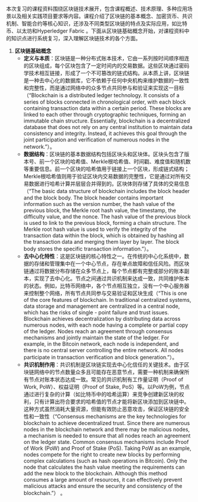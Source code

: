 本次复习的课程资料围绕区块链技术展开，包含课程概述、技术原理、多种应用场景以及相关实践项目要求等内容。课程介绍了区块链的基本概念、加密货币、共识机制、智能合约等核心知识，还涉及不同类型区块链的特点及实际应用，如比特币、以太坊和Hyperledger Fabric 。下面从区块链基础概念开始，对课程资料中的知识点进行系统复习，深入理解区块链技术的各个方面。 
1. **区块链基础概念**
    - **定义与本质**：区块链是一种分布式账本技术，它由一系列按时间顺序相连的区块组成，每个区块包含了一定时间内的交易数据。这些区块通过密码学技术相互链接，形成了一个不可篡改的链式结构。从本质上讲，区块链是一种去中心化的数据库，它不依赖于任何中央机构来维护数据的一致性和完整性，而是通过网络中的众多节点共同参与和验证来实现这一目标（“Blockchain is a distributed ledger technology. It consists of a series of blocks connected in chronological order, with each block containing transaction data within a certain period. These blocks are linked to each other through cryptographic techniques, forming an immutable chain structure. Essentially, blockchain is a decentralized database that does not rely on any central institution to maintain data consistency and integrity. Instead, it achieves this goal through the joint participation and verification of numerous nodes in the network.”）。
    - **数据结构**：区块链的基本数据结构包括区块头和区块体。区块头包含了版本号、前一个区块的哈希值、Merkle根哈希值、时间戳、难度值和随机数等重要信息。前一个区块的哈希值用于链接上一个区块，形成链式结构；Merkle根哈希值则用于验证区块内交易数据的完整性，它是通过对所有交易数据进行哈希计算并层层合并得到的。区块体则存储了具体的交易信息（“The basic data structure of blockchain includes the block header and the block body. The block header contains important information such as the version number, the hash value of the previous block, the Merkle root hash value, the timestamp, the difficulty value, and the nonce. The hash value of the previous block is used to link to the previous block, forming a chain structure. The Merkle root hash value is used to verify the integrity of the transaction data within the block, which is obtained by hashing all the transaction data and merging them layer by layer. The block body stores the specific transaction information.”）。
    - **去中心化特性**：这是区块链的核心特性之一。在传统的中心化系统中，数据的存储和管理集中在一个中心节点，存在单点故障和信任风险。而区块链通过将数据分布存储在众多节点上，每个节点都有完整或部分的账本副本，实现了去中心化。节点之间通过共识机制来达成一致，共同维护账本的状态。例如，比特币网络中，各个节点相互独立，没有一个中心服务器来控制整个网络，所有节点共同参与交易验证和区块生成（“This is one of the core features of blockchain. In traditional centralized systems, data storage and management are centralized in a central node, which has the risks of single - point failure and trust issues. Blockchain achieves decentralization by distributing data across numerous nodes, with each node having a complete or partial copy of the ledger. Nodes reach an agreement through consensus mechanisms and jointly maintain the state of the ledger. For example, in the Bitcoin network, each node is independent, and there is no central server controlling the entire network. All nodes participate in transaction verification and block generation.”）。
    - **共识机制作用**：共识机制是区块链实现去中心化信任的关键技术。由于区块链网络中的节点数量众多且可能存在恶意节点，需要一种机制来确保所有节点对账本状态达成一致。常见的共识机制有工作量证明（Proof of Work, PoW）、权益证明（Proof of Stake, PoS）等。以PoW为例，节点通过进行复杂的计算（如比特币中的哈希运算）来竞争创建新区块的权利，只有计算出符合要求的哈希值的节点才能将新区块添加到区块链中。这种方式虽然消耗大量资源，但能有效防止恶意攻击，保证区块链的安全性和一致性（“Consensus mechanisms are the key technologies for blockchain to achieve decentralized trust. Since there are numerous nodes in the blockchain network and there may be malicious nodes, a mechanism is needed to ensure that all nodes reach an agreement on the ledger state. Common consensus mechanisms include Proof of Work (PoW) and Proof of Stake (PoS). Taking PoW as an example, nodes compete for the right to create new blocks by performing complex calculations (such as hash operations in Bitcoin). Only the node that calculates the hash value meeting the requirements can add the new block to the blockchain. Although this method consumes a large amount of resources, it can effectively prevent malicious attacks and ensure the security and consistency of the blockchain.”） 。 
